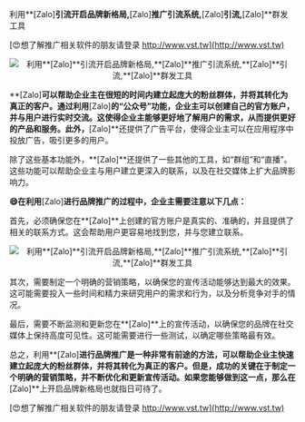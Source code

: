 利用**[Zalo]**引流开启品牌新格局,**[Zalo]**推广引流系统,**[Zalo]**引流,**[Zalo]**群发工具

[😍想了解推广相关软件的朋友请登录 http://www.vst.tw](http://www.vst.tw)

 <center><img src="https://vst.tw/MP4/tuiguang/png/1.png" alt="利用**[Zalo]**引流开启品牌新格局,**[Zalo]**推广引流系统,**[Zalo]**引流,**[Zalo]**群发工具"></center>

**[Zalo]**可以帮助企业主在很短的时间内建立起庞大的粉丝群体，并将其转化为真正的客户。通过利用**[Zalo]**的“公众号”功能，企业主可以创建自己的官方账户，并与用户进行实时交流。这使得企业主能够更好地了解用户的需求，从而提供更好的产品和服务。此外，**[Zalo]**还提供了广告平台，使得企业主可以在应用程序中投放广告，吸引更多的用户。

除了这些基本功能外，**[Zalo]**还提供了一些其他的工具，如“群组”和“直播”。这些功能可以帮助企业主与用户建立更深入的联系，以及在社交媒体上扩大品牌影响力。

**😄在利用**[Zalo]**进行品牌推广的过程中，企业主需要注意以下几点：**

首先，必须确保您在**[Zalo]**上创建的官方账户是真实的、准确的，并且提供了相关的联系方式。这会帮助用户更容易地找到您，并与您建立联系。

 <center><img src="https://vst.tw/MP4/tuiguang/png/3.png" alt="利用**[Zalo]**引流开启品牌新格局,**[Zalo]**推广引流系统,**[Zalo]**引流,**[Zalo]**群发工具"></center>

其次，需要制定一个明确的营销策略，以确保您的宣传活动能够达到最大的效果。这可能需要投入一些时间和精力来研究用户的需求和行为，以及分析竞争对手的情况。

最后，需要不断监测和更新您在**[Zalo]**上的宣传活动，以确保您的品牌在社交媒体上保持高度可见性。这可能需要进行一些测试，以确定哪些策略最有效。

总之，利用**[Zalo]**进行品牌推广是一种非常有前途的方法，可以帮助企业主快速建立起庞大的粉丝群体，并将其转化为真正的客户。但是，成功的关键在于制定一个明确的营销策略，并不断优化和更新宣传活动。如果您能够做到这一点，那么在**[Zalo]**上开启品牌新格局也就指日可待了。

[😍想了解推广相关软件的朋友请登录 http://www.vst.tw](http://www.vst.tw)



